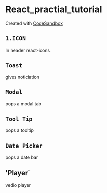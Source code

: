 # React_practial_tutorial

Created with [CodeSandbox](https://codesandbox.io/s/github/Abhi7836/React_Samples)

## `1.ICON`

In header react-icons

## `Toast`

gives noticiation

## `Modal`

pops a modal tab

## `Tool Tip`

pops a tooltip

## `Date Picker`

pops a date bar

## 'Player`

vedio player
